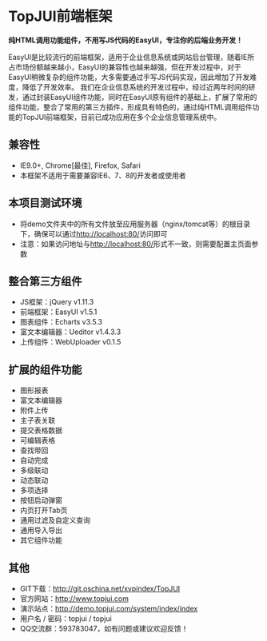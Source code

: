 # TopJUI前端框架 #

**纯HTML调用功能组件，不用写JS代码的EasyUI，专注你的后端业务开发！**

EasyUI是比较流行的前端框架，适用于企业信息系统或网站后台管理，随着IE所占市场份额越来越小，EasyUI的兼容性也越来越强，但在开发过程中，对于EasyUI稍微复杂的组件功能，大多需要通过手写JS代码实现，因此增加了开发难度，降低了开发效率。
我们在企业信息系统的开发过程中，经过近两年时间的研发，通过封装EasyUI组件功能，同时在EasyUI原有组件的基础上，扩展了常用的组件功能，整合了常用的第三方插件，形成具有特色的，通过纯HTML调用组件功能的TopJUI前端框架，目前已成功应用在多个企业信息管理系统中。

## 兼容性 ##

- IE9.0+, Chrome[最佳], Firefox, Safari
- 本框架不适用于需要兼容IE6、7、8的开发者或使用者

## 本项目测试环境 ##

- 将demo文件夹中的所有文件放至应用服务器（nginx/tomcat等）的根目录下，确保可以通过[http://localhost:80/](http://localhost:80/)访问即可
- 注意：如果访问地址与[http://localhost:80/](http://localhost:80/)形式不一致，则需要配置主页面参数

## 整合第三方组件 ##

- JS框架：jQuery v1.11.3
- 前端框架：EasyUI v1.5.1
- 图表组件：Echarts v3.5.3
- 富文本编辑器：Ueditor v1.4.3.3
- 上传组件：WebUploader v0.1.5

## 扩展的组件功能 ##

- 图形报表
- 富文本编辑器
- 附件上传
- 主子表关联
- 提交表格数据
- 可编辑表格
- 查找带回
- 自动完成
- 多级联动
- 动态联动
- 多项选择
- 按钮启动弹窗
- 内页打开Tab页
- 通用过滤及自定义查询
- 通用导入导出
- 其它组件功能

## 其他 ##

- GIT下载：http://git.oschina.net/xvpindex/TopJUI
- 官方网站：http://www.topjui.com
- 演示站点：http://demo.topjui.com/system/index/index
- 用户名 / 密码：topjui / topjui
- QQ交流群：593783047，如有问题或建议欢迎反馈！